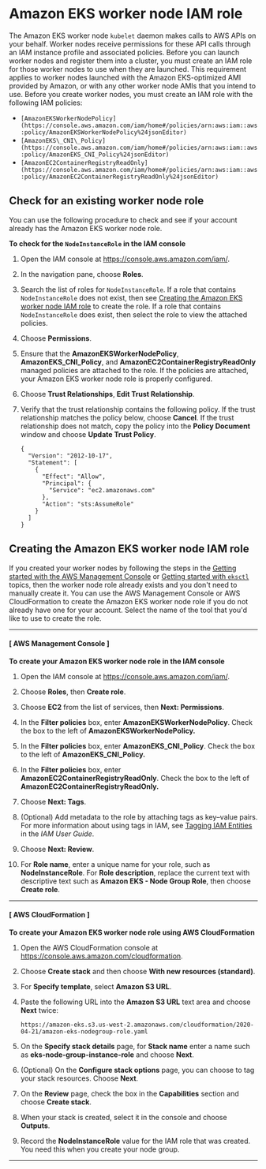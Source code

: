 # Amazon EKS worker node IAM role<a name="worker_node_IAM_role"></a>

The Amazon EKS worker node `kubelet` daemon makes calls to AWS APIs on your behalf\. Worker nodes receive permissions for these API calls through an IAM instance profile and associated policies\. Before you can launch worker nodes and register them into a cluster, you must create an IAM role for those worker nodes to use when they are launched\. This requirement applies to worker nodes launched with the Amazon EKS\-optimized AMI provided by Amazon, or with any other worker node AMIs that you intend to use\. Before you create worker nodes, you must create an IAM role with the following IAM policies:
+ `[AmazonEKSWorkerNodePolicy](https://console.aws.amazon.com/iam/home#/policies/arn:aws:iam::aws:policy/AmazonEKSWorkerNodePolicy%24jsonEditor)`
+ `[AmazonEKS\_CNI\_Policy](https://console.aws.amazon.com/iam/home#/policies/arn:aws:iam::aws:policy/AmazonEKS_CNI_Policy%24jsonEditor)`
+ `[AmazonEC2ContainerRegistryReadOnly](https://console.aws.amazon.com/iam/home#/policies/arn:aws:iam::aws:policy/AmazonEC2ContainerRegistryReadOnly%24jsonEditor)`

## Check for an existing worker node role<a name="check-worker-node-role"></a>

You can use the following procedure to check and see if your account already has the Amazon EKS worker node role\.<a name="procedure_check_worker_node_role"></a>

**To check for the `NodeInstanceRole` in the IAM console**

1. Open the IAM console at [https://console\.aws\.amazon\.com/iam/](https://console.aws.amazon.com/iam/)\.

1. In the navigation pane, choose **Roles**\. 

1. Search the list of roles for `NodeInstanceRole`\. If a role that contains `NodeInstanceRole` does not exist, then see [Creating the Amazon EKS worker node IAM role](#create-worker-node-role) to create the role\. If a role that contains `NodeInstanceRole` does exist, then select the role to view the attached policies\.

1. Choose **Permissions**\.

1. Ensure that the **AmazonEKSWorkerNodePolicy**, **AmazonEKS\_CNI\_Policy**, and **AmazonEC2ContainerRegistryReadOnly** managed policies are attached to the role\. If the policies are attached, your Amazon EKS worker node role is properly configured\.

1. Choose **Trust Relationships**, **Edit Trust Relationship**\.

1. Verify that the trust relationship contains the following policy\. If the trust relationship matches the policy below, choose **Cancel**\. If the trust relationship does not match, copy the policy into the **Policy Document** window and choose **Update Trust Policy**\.

   ```
   {
     "Version": "2012-10-17",
     "Statement": [
       {
         "Effect": "Allow",
         "Principal": {
           "Service": "ec2.amazonaws.com"
         },
         "Action": "sts:AssumeRole"
       }
     ]
   }
   ```

## Creating the Amazon EKS worker node IAM role<a name="create-worker-node-role"></a>

If you created your worker nodes by following the steps in the [Getting started with the AWS Management Console](getting-started-console.md) or [Getting started with `eksctl`](getting-started-eksctl.md) topics, then the worker node role already exists and you don't need to manually create it\. You can use the AWS Management Console or AWS CloudFormation to create the Amazon EKS worker node role if you do not already have one for your account\. Select the name of the tool that you'd like to use to create the role\.

------
#### [ AWS Management Console ]

**To create your Amazon EKS worker node role in the IAM console**

1. Open the IAM console at [https://console\.aws\.amazon\.com/iam/](https://console.aws.amazon.com/iam/)\.

1. Choose **Roles**, then **Create role**\.

1. Choose **EC2** from the list of services, then **Next: Permissions**\.

1. In the **Filter policies** box, enter **AmazonEKSWorkerNodePolicy**\. Check the box to the left of **AmazonEKSWorkerNodePolicy\.**

1. In the **Filter policies** box, enter **AmazonEKS\_CNI\_Policy**\. Check the box to the left of **AmazonEKS\_CNI\_Policy\.**

1. In the **Filter policies** box, enter **AmazonEC2ContainerRegistryReadOnly**\. Check the box to the left of **AmazonEC2ContainerRegistryReadOnly\.**

1. Choose **Next: Tags**\.

1. \(Optional\) Add metadata to the role by attaching tags as key–value pairs\. For more information about using tags in IAM, see [Tagging IAM Entities](https://docs.aws.amazon.com/IAM/latest/UserGuide/id_tags.html) in the *IAM User Guide*\. 

1. Choose **Next: Review**\.

1. For **Role name**, enter a unique name for your role, such as **NodeInstanceRole**\. For **Role description**, replace the current text with descriptive text such as **Amazon EKS \- Node Group Role**, then choose **Create role**\.

------
#### [ AWS CloudFormation ]

**To create your Amazon EKS worker node role using AWS CloudFormation**

1. Open the AWS CloudFormation console at [https://console\.aws\.amazon\.com/cloudformation](https://console.aws.amazon.com/cloudformation/)\.

1. Choose **Create stack** and then choose **With new resources \(standard\)**\.

1. For **Specify template**, select **Amazon S3 URL**\.

1. Paste the following URL into the **Amazon S3 URL** text area and choose **Next** twice:

   ```
   https://amazon-eks.s3.us-west-2.amazonaws.com/cloudformation/2020-04-21/amazon-eks-nodegroup-role.yaml
   ```

1. On the **Specify stack details** page, for **Stack name** enter a name such as **eks\-node\-group\-instance\-role** and choose **Next**\.

1. \(Optional\) On the **Configure stack options** page, you can choose to tag your stack resources\. Choose **Next**\.

1. On the **Review** page, check the box in the **Capabilities** section and choose **Create stack**\.

1. When your stack is created, select it in the console and choose **Outputs**\.

1. Record the **NodeInstanceRole** value for the IAM role that was created\. You need this when you create your node group\.

------